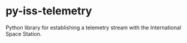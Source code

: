# py-iss-telemetry
Python library for establishing a telemetry stream with the International Space Station.
